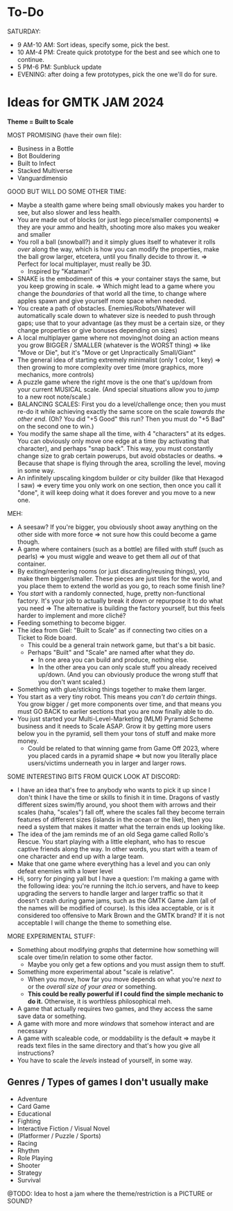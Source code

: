 # To-Do

SATURDAY:
* 9 AM-10 AM: Sort ideas, specify some, pick the best.
* 10 AM-4 PM: Create quick prototype for the best and see which one to continue.
* 5 PM-6 PM: Sunbluck update
* EVENING: after doing a few prototypes, pick the one we'll do for sure.



# Ideas for GMTK JAM 2024

**Theme = Built to Scale**

MOST PROMISING (have their own file):

* Business in a Bottle
* Bot Bouldering
* Built to Infect
* Stacked Multiverse
* Vanguardimensio


GOOD BUT WILL DO SOME OTHER TIME:
* Maybe a stealth game where being small obviously makes you harder to see, but also slower and less health.
* You are made out of blocks (or just lego piece/smaller components) => they are your ammo and health, shooting more also makes you weaker and smaller
* You roll a ball (snowball?) and it simply glues itself to whatever it rolls _over_ along the way, which is how you can modify the properties, make the ball grow larger, etcetera, until you finally decide to throw it. => Perfect for local multiplayer, must really be 3D.
  * Inspired by "Katamari"
* SNAKE is the embodiment of this => your container stays the same, but you keep growing in scale. => Which might lead to a game where you change the _boundaries_ of that world all the time, to change where apples spawn and give yourself more space when needed.
* You create a path of obstacles. Enemies/Robots/Whatever will automatically scale down to whatever size is needed to push through gaps; use that to your advantage (as they must be a certain size, or they change properties or give bonuses depending on sizes)
* A local multiplayer game where not moving/not doing an action means you grow BIGGER / SMALLER (whatever is the WORST thing) => like "Move or Die", but it's "Move or get Unpractically Small/Giant"
* The general idea of starting extremely minimalist (only 1 color, 1 key) => then growing to more complexity over time (more graphics, more mechanics, more controls)
* A puzzle game where the right move is the one that's up/down from your current MUSICAL scale. (And special situations allow you to _jump_ to a new root note/scale.)
* BALANCING SCALES: First you do a level/challenge once; then you must re-do it while achieving exactly the same score on the scale _towards the other end_. (Oh? You did "+5 Good" this run? Then you must do "+5 Bad" on the second one to win.)
* You modify the same shape all the time, with 4 "characters" at its edges. You can obviously only move one edge at a time (by activating that character), and perhaps "snap back". This way, you must constantly change size to grab certain powerups, but avoid obstacles or deaths. => Because that shape is flying through the area, scrolling the level, moving in some way.
* An infinitely upscaling kingdom builder or city builder (like that Hexagod I saw) => every time you only work on one section, then once you call it "done", it will keep doing what it does forever and you move to a new one.


MEH:
* A seesaw? If you're bigger, you obviously shoot away anything on the other side with more force => not sure how this could become a game though.
* A game where containers (such as a bottle) are filled with stuff (such as pearls) => you must wiggle and weave to get them all _out_ of that container.
* By exiting/reentering rooms (or just discarding/reusing things), you make them bigger/smaller. These pieces are just tiles for the world, and you place them to extend the world as you go, to reach some finish line?
* You _start_ with a randomly connected, huge, pretty non-functional factory. It's your job to actually break it down or repurpose it to do what you need => The alternative is building the factory yourself, but this feels harder to implement and more cliché?
* Feeding something to become bigger.
* The idea from Giel: "Built to Scale" as if connecting two cities on a Ticket to Ride board.
  * This could be a general train network game, but that's a bit basic.
  * Perhaps "Built" and "Scale" are named after what they _do_.
    * In one area you can build and produce, nothing else.
    * In the other area you can only scale stuff you already received up/down. (And you can obviously produce the wrong stuff that you don't want scaled.)
* Something with glue/sticking things together to make them larger.
* You start as a very tiny robot. This means you _can't do certain things_. You grow bigger / get more components over time, and that means you must GO BACK to earlier sections that you are now finally able to do.
* You just started your Multi-Level-Marketing (MLM) Pyramid Scheme business and it needs to Scale ASAP. Grow it by getting more users below you in the pyramid, sell them your tons of stuff and make more money.
  * Could be related to that winning game from Game Off 2023, where you placed cards in a pyramid shape => but now you literally place users/victims underneath you in larger and larger rows.


SOME INTERESTING BITS FROM QUICK LOOK AT DISCORD:
* I have an idea that's free to anybody who wants to pick it up since I don't think I have the time or skills to finish it in time.  Dragons of vastly different sizes swim/fly around, you shoot them with arrows and their scales (haha, "scales") fall off, where the scales fall they become terrain features of different sizes (islands in the ocean or the like), then you need a system that makes it matter what the terrain ends up looking like.
* The idea of the jam reminds me of an old Sega game called Rollo's Rescue. You start playing with a little elephant, who has to rescue captive friends along the way. In other words, you start with a team of one character and end up with a large team.
* Make that one game where everything has a level and you can only defeat enemies with a lower level
* Hi, sorry for pinging yall but I have a question: I'm making a game with the following idea: you're running the itch.io servers, and have to keep upgrading the servers to handle larger and larger traffic so that it doesn't crash during game jams, such as the GMTK Game Jam (all of the names will be modified of course). Is this idea acceptable, or is it considered too offensive to Mark Brown and the GMTK brand? If it is not acceptable I will change the theme to something else.


MORE EXPERIMENTAL STUFF:
* Something about modifying _graphs_ that determine how something will scale over time/in relation to some other factor.
  * Maybe you only get a few options and you must assign them to stuff.
* Something more experimental about "scale is relative".
  * When you move, how far you move depends on what you're _next to_ or the _overall size of your area_ or something.
  * **This could be really powerful if I could find the simple mechanic to do it.** Otherwise, it is worthless philosophical meh.
* A game that actually requires two games, and they access the same save data or something.
* A game with more and more _windows_ that somehow interact and are necessary
* A game with scaleable code, or moddability is the default => maybe it reads text files in the same directory and that's how you give all instructions?
* You have to scale the _levels_ instead of yourself, in some way.







## Genres / Types of games I don't usually make

* Adventure
* Card Game
* Educational
* Fighting
* Interactive Fiction / Visual Novel
* (Platformer / Puzzle / Sports)
* Racing
* Rhythm
* Role Playing
* Shooter
* Strategy
* Survival






@TODO: Idea to host a jam where the theme/restriction is a PICTURE or SOUND?